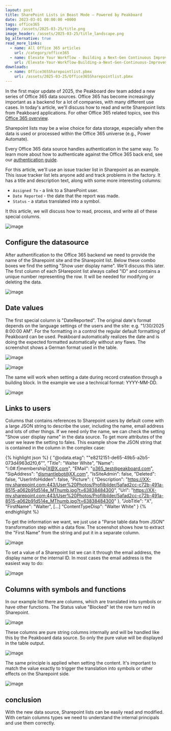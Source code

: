 ```yaml
---
layout: post
title: SharePoint Lists in Beast Mode – Powered by Peakboard
date: 2023-03-01 00:00:00 +0000
tags: office365
image: /assets/2025-03-25/title.png
image_header: /assets/2025-03-25/title_landscape.png
bg_alternative: true
read_more_links:
  - name: All Office 365 articles
    url: /category/office365
  - name: Elevate Your Workflow - Building a Next-Gen Continuous Improvement Board with Office 365 ToDo
    url: /Elevate-Your-Workflow-Building-a-Next-Gen-Continuous-Improvement-Board-with-Office-365-ToDo.html
downloads:
  - name: Office365Sharepointlist.pbmx
    url: /assets/2025-03-25/Office365Sharepointlist.pbmx
---
```

In the first major update of 2025, the Peakboard dev team added a new series of Office 365 data sources. Office 365 has become increasingly important as a backend for a lot of companies, with many different use cases. In today's article, we'll discuss how to read and write Sharepoint lists from Peakboard applications. For other Office 365 related topics, see this [Office 365 overview](/category/office365).

Sharepoint lists may be a wise choice for data storage, especially when the data is used or processed within the Office 365 universe (e.g., Power Automate).

Every Office 365 data source handles authentication in the same way. To learn more about how to authenticate against the Office 365 back end, see our [authentication guide](/Getting-started-with-the-new-Office-365-Data-Sources.html).

For this article, we'll use an issue tracker list in Sharepoint as an example. This issue tracker list lets anyone add and track problems in the factory. It has a title and description text, along with some more interesting columns:
* `Assigned To` - a link to a SharePoint user.
* `Date Reported` - the date that the report was made.
* `Status` - a status translated into a symbol.

It this article, we will discuss how to read, process, and write all of these special columns.

![image](/assets/2025-03-25/010.png)

## Configure the datasource

After authentification to the Office 365 backend we need to provide the name of the Sharepoint site and the Sharepoint list. Below these combo boxes we find the setting "Show user display name". We'll discuss this later. The first column of each SHarepoint list always called "ID" and contains a unique number representing the row. It will be needed for modifying or deleting the data.  

![image](/assets/2025-03-25/020.png)

## Date values

The first special column is "DateReported". The original date's format depends on the language settings of the users and the site: e.g. "1/30/2025 8:00:00 AM". For the formatting in a control the regular default formatting of Peakboard can be used. Peakboard automatically realizes the date and is doing the expected formatted automatically without any flaws. The screenshot shows a German format used in the table.

![image](/assets/2025-03-25/030.png)

![image](/assets/2025-03-25/035.png)

The same will work when setting a date during record crateation through a building block. In the example we use a technical format: YYYY-MM-DD.

![image](/assets/2025-03-25/036.png)

## Links to users

Columns that contains references to Sharepoint users by default come with a large JSON string to describe the user, including the name, email address and lots of other things. 
If we need only the name, we can check the setting "Show user display name" in the data source. To get more attributes of the user we leave the setting to fales. This example show the JSON string that is contained in the column in the complex case:

{% highlight json %}
{
  "@odata.etag": "\"e8212151-de65-49b5-a2b5-073d4963d2f0,6\"",
  "Title": "Walter White",
  "Name": "i:0#.f|membership|X@X.com",
  "EMail": "o365_test@peakboard.com",
  "SipAddress": "dismantlebot@XX.com",
  "IsSiteAdmin": false,
  "Deleted": false,
  "UserInfoHidden": false,
  "Picture": {
    "Description": "https://XX-my.sharepoint.com:443/User%20Photos/Profilbilder/5afad2cc-c72b-491a-8515-a062b91d514e_MThumb.jpg?t=63838484300",
    "Url": "https://XX-my.sharepoint.com:443/User%20Photos/Profilbilder/5afad2cc-c72b-491a-8515-a062b91d514e_MThumb.jpg?t=63838484300"
  },
  "JobTitle": "X",
  "FirstName": "Walter",
[...]
  "ContentTypeDisp": "Walter White"
}
{% endhighlight %}

To get the information we want, we just use a "Parse table data from JSON" transformation step within a data flow. The sceenshot shows how to extract the "First Name" from the string and put it in a separate column.

![image](/assets/2025-03-25/040.png)

To set a value of a Sharepoint list we can it through the email address, the display name or the internal ID. In most cases the email address is the easiest way to do:

![image](/assets/2025-03-25/045.png)

## Columns with symbols and functions

In our example list there are columns, which are translated into symbols or have other functions. The Status value "Blocked" let the row turn red in Sharepoint.

![image](/assets/2025-03-25/050.png)

These columns are pure string columns internally and will be handled like this by the Peakboard data source. So only the pure value will be displayed in the table output.

![image](/assets/2025-03-25/051.png)

The same principle is applied when setting the content. It's important to match the value exactly to trigger the translation into symbols or other effects on the Sharepoint side.

![image](/assets/2025-03-25/055.png)

## conclusion

With the new data source, Sharepoint lists can be easily read and modified. With certain columns types we need to understand the internal principals and use them correctly.


